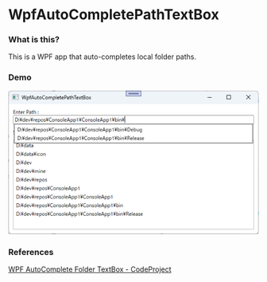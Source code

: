 # WpfAutoCompletePathTextBox



### What is this?

This is a WPF app that auto-completes local folder paths.



### Demo

![demo](https://github.com/hsytkm/WpfAutoCompletePathTextBox/blob/main/demo.png)

### References

[WPF AutoComplete Folder TextBox - CodeProject](https://www.codeproject.com/Articles/31947/WPF-AutoComplete-Folder-TextBox)
